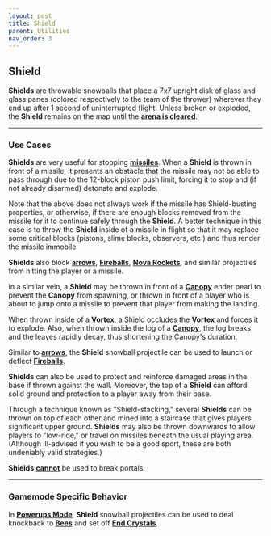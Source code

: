```yaml
---
layout: post
title: Shield
parent: Utilities
nav_order: 3
---
```

**Shield**
---

**Shields** are throwable snowballs that place a 7x7 upright disk of glass and glass panes (colored respectively to the team of the thrower) wherever they end up after 1 second of uninterrupted flight. Unless broken or exploded, the **Shield** remains on the map until the **[arena is cleared](https://zeroniaserver.github.io/RocketRidersWiki/behind_the_scenes/arena_clearing)**.

---
### Use Cases

**Shields** are very useful for stopping **[missiles](https://zeroniaserver.github.io/RocketRidersWiki/missiles)**. When a **Shield** is thrown in front of a missile, it presents an obstacle that the missile may not be able to pass through due to the 12-block piston push limit, forcing it to stop and (if not already disarmed) detonate and explode.

Note that the above does not always work if the missile has Shield-busting properties, or otherwise, if there are enough blocks removed from the missile for it to continue safely through the **Shield**. A better technique in this case is to throw the **Shield** inside of a missile in flight so that it may replace some critical blocks (pistons, slime blocks, observers, etc.) and thus render the missile immobile.

**Shields** also block **[arrows](https://zeroniaserver.github.io/RocketRidersWiki/utilities/arrows)**, **[Fireballs](https://zeroniaserver.github.io/RocketRidersWiki/utilities/fireball)**, **[Nova Rockets](https://zeroniaserver.github.io/RocketRidersWiki/utilities/nova_rocket)**, and similar projectiles from hitting the player or a missile.

In a similar vein, a **Shield** may be thrown in front of a **[Canopy](https://zeroniaserver.github.io/RocketRidersWiki/utilities/canopy)** ender pearl to prevent the **Canopy** from spawning, or thrown in front of a player who is about to jump onto a missile to prevent that player from making the landing.

When thrown inside of a **[Vortex](https://zeroniaserver.github.io/RocketRidersWiki/utilities/vortex)**, a Shield occludes the **Vortex** and forces it to explode. Also, when thrown inside the log of a **[Canopy](https://zeroniaserver.github.io/RocketRidersWiki/utilities/canopy)**, the log breaks and the leaves rapidly decay, thus shortening the Canopy's duration.

Similar to **[arrows](https://zeroniaserver.github.io/RocketRidersWiki/utilities/arrows)**, the **Shield** snowball projectile can be used to launch or deflect **[Fireballs](https://zeroniaserver.github.io/RocketRidersWiki/utilities/fireball)**.

**Shields** can also be used to protect and reinforce damaged areas in the base if thrown against the wall. Moreover, the top of a **Shield** can afford solid ground and protection to a player away from their base.

Through a technique known as "Shield-stacking," several **Shields** can be thrown on top of each other and mined into a staircase that gives players significant upper ground. **Shields** may also be thrown downwards to allow players to "low-ride," or travel on missiles beneath the usual playing area. (Although ill-advised if you wish to be a good sport, these are both undeniably valid strategies.)

**Shields** <ins>**cannot**</ins> be used to break portals.

---
### Gamemode Specific Behavior

In **[Powerups Mode](https://zeroniaserver.github.io/RocketRidersWiki/gamemodes/powerups)**, **Shield** snowball projectiles can be used to deal knockback to **[Bees](https://zeroniaserver.github.io/RocketRidersWiki/gamemodes/powerups#stinging-shield)** and set off **[End Crystals](https://zeroniaserver.github.io/RocketRidersWiki/gamemodes/powerups#crystal-platform)**.